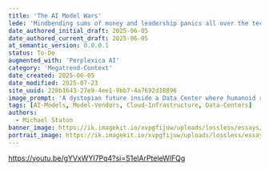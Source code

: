 ```yaml
---
title: 'The AI Model Wars'
lede: 'Mindbending sums of money and leadership panics all over the technolgoy world has set a frenzy of activity in the AI Model Wars. '
date_authored_initial_draft: 2025-06-05
date_authored_current_draft: 2025-06-05
at_semantic_version: 0.0.0.1
status: To-Do
augmented_with: 'Perplexica AI'
category: 'Megatrend-Context'
date_created: 2025-06-05
date_modified: 2025-07-23
site_uuid: 228b1643-27e9-4ee1-9bb7-4a7692d18896
image_prompt: 'A dystopian future inside a Data Center where humanoid robots are connecting servers to wires. One robot is carrying a larger server on his back and is sweating'
tags: [AI-Models, Model-Vendors, Cloud-Infrastructure, Data-Centers]
authors:
  - Michael Staton
banner_image: https://ik.imagekit.io/xvpgfijuw/uploads/lossless/essays/2025-06-08_banner_image_The-AI-Model-Wars_063785e6-7cc5-4458-8945-151d3eefd6a1_BV01PMvu4.webp
portrait_image: https://ik.imagekit.io/xvpgfijuw/uploads/lossless/essays/2025-06-08_portrait_image_The-AI-Model-Wars_9ad0f2ac-bdd2-48c9-809e-b3fdeb7c9be2_G3NTHO_FR.webp
---
```


https://youtu.be/gYVxWYI7Pq4?si=S1elArPteleWlFQg


